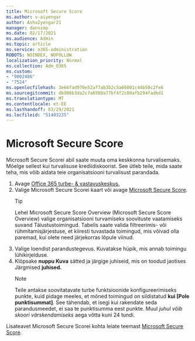 ```yaml
---
title: Microsoft Secure Score
ms.author: v-aiyengar
author: AshaIyengar21
manager: dansimp
ms.date: 02/17/2021
ms.audience: Admin
ms.topic: article
ms.service: o365-administration
ROBOTS: NOINDEX, NOFOLLOW
localization_priority: Normal
ms.collection: Adm_O365
ms.custom:
- "9002486"
- "7524"
ms.openlocfilehash: 3e66fad970e52af7ab3b2c5a66001c44b50c2fe6
ms.sourcegitcommit: db908b3da2c7a6508a77bf4f2c80afb294fadbd1
ms.translationtype: MT
ms.contentlocale: et-EE
ms.lasthandoff: 03/29/2021
ms.locfileid: "51403235"
---
```

# <a name="microsoft-secure-score"></a>Microsoft Secure Score

Microsoft Secure Scorei abil saate muuta oma keskkonna turvalisemaks. Mõelge sellest kui turvalisuse krediidiskoorist. See ütleb teile, mida saate teha, mis võib aidata teie organisatsiooni turvalisust parandada.

1. Avage [Office 365 turbe- & vastavuskeskus.](https://go.microsoft.com/fwlink/p/?linkid=2077143)
1. Valige Microsoft Secure Scorei kaart või avage [Microsoft Secure Score](https://go.microsoft.com/fwlink/?linkid=2099589).
    > [!TIP]
    >  Lehel Microsoft Secure Score Overview (Microsoft Secure Score Overview) valige organisatsiooni turvamiseks soovituste vaatamiseks suvand Täiustustoimingud. Tabelis saate valida filtreerimis- või rühmitamisjärjestuse, et kiiresti tuvastada toimingud, mis võivad olla paremad, kui olete need järjekorras lõpule viinud.
1. Valige loendist parandustegevus. Kuvatakse hüpik, mis annab toimingu lühikirjelduse.
1. Klõpsake **nuppu Kuva** sätted ja järgige juhiseid, mis on toodud jaotises Järgmised **juhised.**
    > [!NOTE]
    > Teile antakse soovitatavate turbe funktsioonide konfigureerimiseks punkte, kuid pidage meeles, et mõned toimingud on sildistatud **kui [Pole punktisummat]**. See tähendab, et isegi kui rakendate seda parandusmeedet, ei saa te punktisumma eest punkte. Muul *juhul võib skoori värskendamiseks* aega võtta kuni 24 tundi.

Lisateavet Microsoft Secure Scorei kohta leiate teemast [Microsoft Secure Score](https://go.microsoft.com/fwlink/?linkid=2103077).